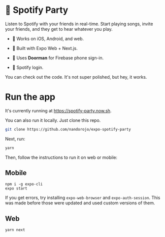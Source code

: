 # 🎸 Spotify Party

Listen to Spotify with your friends in real-time. Start playing songs, invite your friends, and they get to hear whatever you play.

- 📱 Works on iOS, Android, and web.

- 🤖 Built with Expo Web + Next.js.

- 🚪 Uses **Doorman** for Firebase phone sign-in.

- 🎵 Spotify login.

You can check out the code. It's not super polished, but hey, it works.

# Run the app

It's currently running at https://spotify-party.now.sh.

You can also run it locally. Just clone this repo.

```sh
git clone https://github.com/nandorojo/expo-spotify-party
```

Next, run: 

```sh
yarn
```

Then, follow the instructions to run it on web or mobile:

## Mobile

```
npm i -g expo-cli
expo start
```

If you get errors, try installing `expo-web-browser` and `expo-auth-session`. This was made before those were updated and used custom versions of them.

## Web
```
yarn next
```
